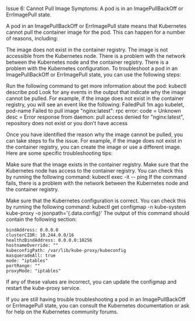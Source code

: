 Issue 6: Cannot Pull Image
Symptoms: A pod is in an ImagePullBackOff or ErrImagePull state.


A pod in an ImagePullBackOff or ErrImagePull state means that Kubernetes cannot pull the container image for the pod. This can happen for a number of reasons, including:

The image does not exist in the container registry.
The image is not accessible from the Kubernetes node.
There is a problem with the network between the Kubernetes node and the container registry.
There is a problem with the Kubernetes configuration.
To troubleshoot a pod in an ImagePullBackOff or ErrImagePull state, you can use the following steps:

Run the following command to get more information about the pod:
kubectl describe pod <pod-name>
Look for any events in the output that indicate why the image cannot be pulled. For example, if the image does not exist in the container registry, you will see an event like the following:
FailedPull 1m ago  kubelet, pod-name  Failed to pull image "nginx:latest": rpc error: code = Unknown desc = Error response from daemon: pull access denied for "nginx:latest", repository does not exist or you don't have access

Once you have identified the reason why the image cannot be pulled, you can take steps to fix the issue. For example, if the image does not exist in the container registry, you can create the image or use a different image.
Here are some specific troubleshooting tips:

Make sure that the image exists in the container registry.
Make sure that the Kubernetes node has access to the container registry. You can check this by running the following command:
kubectl exec -it <pod-name> -- ping <container-registry-hostname>
If the command fails, there is a problem with the network between the Kubernetes node and the container registry.

Make sure that the Kubernetes configuration is correct. You can check this by running the following command:
kubectl get configmap -n kube-system kube-proxy -o jsonpath='{.data.config}'
The output of this command should contain the following section:

    bindAddress: 0.0.0.0
    clusterCIDR: 10.244.0.0/16
    healthzBindAddress: 0.0.0.0:10256
    hostnameOverride: ""
    kubeconfigPath: /var/lib/kube-proxy/kubeconfig
    masqueradeAll: true
    mode: "iptables"
    portRange: ""
    proxyMode: "iptables"
If any of these values are incorrect, you can update the configmap and restart the kube-proxy service.

If you are still having trouble troubleshooting a pod in an ImagePullBackOff or ErrImagePull state, you can consult the Kubernetes documentation or ask for help on the Kubernetes community forums.